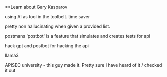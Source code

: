 **Learn about Gary Kasparov 

using AI as tool in the toolbelt. time saver 

pretty non hallucinating when given a provided list. 

postmans 'postbot' is a feature that simulates and creates tests for api

hack gpt and postbot for hacking the api 


llama3 

APISEC university - this guy made it. Pretty sure I have heard of it / checked it out
